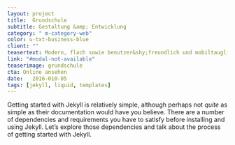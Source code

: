 ```yaml
---
layout: project
title:  Grundschule
subtitle: Gestaltung &amp; Entwicklung
category: " m-category-web"
color: u-txt-business-blue
client: ""
teasertext: Modern, flach sowie benutzer&shy;freundlich und mobiltauglich informiert diese WordPress&shy;-Seite täglich Eltern &amp; Interessierte.
link: "#modal-not-available"
teaserimage: grundschule
cta: Online ansehen
date:   2016-010-05
tags: [jekyll, liquid, templates]
---
```

Getting started with Jekyll is relatively simple, although perhaps not *quite* as simple as their documentation would have you believe. There are a number of dependencies and requirements you have to satisfy before installing and using Jekyll. Let’s explore those dependencies and talk about the process of getting started with Jekyll.
